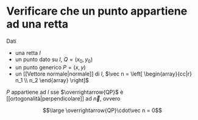 # Verificare che un punto appartiene ad una retta

Dati
- una retta $l$
- un punto dato su $l$, $Q=(x_0,y_0)$
- un punto generico $P=(x,y)$
- un [[Vettore normale|normale]] di $l$, $\vec n = \left[ \begin{array}{cc|r} n_1 \\ n_2 \end{array} \right]$

$P$ appartiene ad $l$ sse $\overrightarrow{QP}$ è [[ortogonalità|perpendicolare]] ad $\vec n$, ovvero

$$\large \overrightarrow{QP}\cdot\vec n = 0$$
